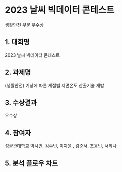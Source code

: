 # 2023 날씨 빅데이터 콘테스트 

생활안전 부문 우수상

## 1. 대회명 
2023 날씨 빅데이터 콘테스트 

## 2. 과제명 
(생활안전) 기상에 따른 계절별 지면온도 산출기술 개발 

## 3. 수상결과 
우수상 

## 4. 참여자 
성균관대학교 박시언, 김수빈, 이지윤 , 김준서, 조웅빈, 서희나

## 5. 분석 플로우 차트 

